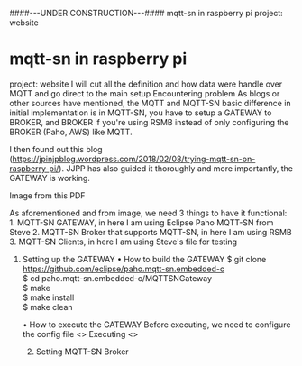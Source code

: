####---UNDER CONSTRUCTION---#### mqtt-sn in raspberry pi 
project: website
# mqtt-sn in raspberry pi 
project: website
I will cut all the definition and how data were handle over MQTT and go direct to the main setup
Encountering problem
As blogs or other sources have mentioned, the MQTT and MQTT-SN basic difference in initial implementation is in MQTT-SN, you have to setup a GATEWAY to BROKER, and BROKER if you're using RSMB instead of only configuring the BROKER (Paho, AWS) like MQTT. 

I then found out this blog (https://jpinjpblog.wordpress.com/2018/02/08/trying-mqtt-sn-on-raspberry-pi/). JJPP has also guided it thoroughly and more importantly, the GATEWAY is working.
 


Image from this PDF

As aforementioned and from image, we need 3 things to have it functional:
	1. MQTT-SN GATEWAY, in here I am using Eclipse Paho MQTT-SN from Steve
	2. MQTT-SN Broker that supports MQTT-SN, in here I am using RSMB
	3. MQTT-SN Clients, in here I am using Steve's file for testing
	
1. Setting up the GATEWAY
	• How to build the GATEWAY
	$ git clone https://github.com/eclipse/paho.mqtt-sn.embedded-c   
	$ cd paho.mqtt-sn.embedded-c/MQTTSNGateway       
	$ make   
	$ make install   
	$ make clean 
	
	• How to execute the GATEWAY
	Before executing, we need to configure the config file 
	<>
	Executing
	<>
	
	2. Setting MQTT-SN Broker

